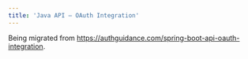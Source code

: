 ```yaml
---
title: 'Java API – OAuth Integration'
---
```


Being migrated from https://authguidance.com/spring-boot-api-oauth-integration.
